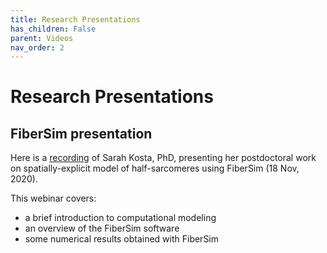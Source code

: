 ```yaml
---
title: Research Presentations
has_children: False
parent: Videos
nav_order: 2
---
```


# Research Presentations

## FiberSim presentation

Here is a [recording](https://drive.google.com/file/d/1313MCCr9aKZwXpjdFMzfSRptnA0csPIW/view) of Sarah Kosta, PhD, presenting her postdoctoral work on spatially-explicit model of half-sarcomeres using FiberSim (18 Nov, 2020). 

This webinar covers:
+ a brief introduction to computational modeling
+ an overview of the FiberSim software
+ some numerical results obtained with FiberSim
